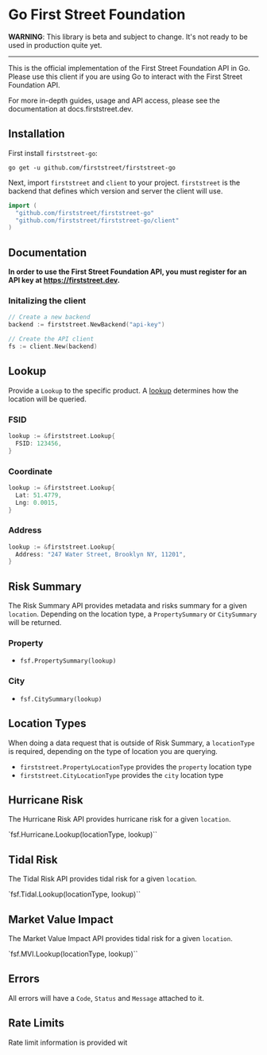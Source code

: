 # Go First Street Foundation

**WARNING**: This library is beta and subject to change. It's not ready to be used in production quite yet.

---

This is the official implementation of the First Street Foundation API in Go. Please use this client if you are using Go to interact with the First Street Foundation API.

For more in-depth guides, usage and API access, please see the documentation at docs.firststreet.dev.

## Installation

First install `firststreet-go`:

```
go get -u github.com/firststreet/firststreet-go
```

Next, import `firststreet` and `client` to your project. `firststreet` is the backend that defines which version and server the client will use.

```go
import (
  "github.com/firststreet/firststreet-go"
  "github.com/firststreet/firststreet-go/client"
)
```

## Documentation

**In order to use the First Street Foundation API, you must register for an API key at https://firststreet.dev.**

### Initalizing the client

```go
// Create a new backend
backend := firststreet.NewBackend("api-key")

// Create the API client
fs := client.New(backend)
```

## Lookup

Provide a `Lookup` to the specific product. A [lookup](https://docs.firststreet.dev/docs/lookups) determines how the location will be queried.

### FSID

```go
lookup := &firststreet.Lookup{
  FSID: 123456,
}
```

### Coordinate

```go
lookup := &firststreet.Lookup{
  Lat: 51.4779,
  Lng: 0.0015,
}
```

### Address

```go
lookup := &firststreet.Lookup{
  Address: "247 Water Street, Brooklyn NY, 11201",
}
```

## **Risk Summary**

The Risk Summary API provides metadata and risks summary for a given `location`. Depending on the location type, a `PropertySummary` or `CitySummary` will be returned.

### Property

- `fsf.PropertySummary(lookup)`

### City

- `fsf.CitySummary(lookup)`

## Location Types

When doing a data request that is outside of Risk Summary, a `locationType` is required, depending on the type of location you are querying.

- `firststreet.PropertyLocationType` provides the `property` location type
- `firststreet.CityLocationType` provides the `city` location type

## **Hurricane Risk**

The Hurricane Risk API provides hurricane risk for a given `location`.

`fsf.Hurricane.Lookup(locationType, lookup)``

## **Tidal Risk**

The Tidal Risk API provides tidal risk for a given `location`.

`fsf.Tidal.Lookup(locationType, lookup)``

## **Market Value Impact**

The Market Value Impact API provides tidal risk for a given `location`.

`fsf.MVI.Lookup(locationType, lookup)``

## Errors

All errors will have a `Code`, `Status` and `Message` attached to it.

## Rate Limits

Rate limit information is provided wit

